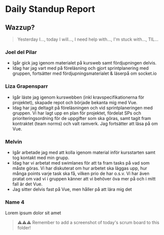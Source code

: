 # Daily Standup Report

## Wazzup?

> Yesterday I…, today I will…, I need help with…, I'm stuck with…, TIL…

### Joel del Pilar

- Igår gick jag igenom materialet på kursweb samt fördjupningen delvis.
- Idag har jag vart med på föreläsning och gjort sprintplanering med gruppen, fortsätter med fördjupningsmaterialet & läserpå om socket.io

### Liza Grapensparr

- Igår läste jag igenom kurswebben (inkl kravspecifikationerna för projektet), skapade repot och började bekanta mig med Vue.
- Idag har jag deltagit på föreläsningen och vid sprintplaneringen med gruppen. Vi har lagt upp en plan för projektet, fördelat SPs och prioriteringsordning för de uppgifter som ska göras, samt tagit fram kontraktet (team norms) och valt ramverk. Jag fortsätter att läsa på om Vue. 

### Melvin

- Igår arbetade jag med att kolla igenom material inför kursstarten samt tog kontakt med min grupp.
- Idag har vi arbetat med swimlanes för att ta fram tasks på vad som måste göras. Vi har diskuterat om hur arbetet ska läggas upp, hur många points varje task     ska få, vilken prio de har o.s.v. Vi har även pratat om vad vi i gruppen känner att vi behöver öva mer på och i mitt fall är det Vue.
- Jag sitter delvis fast på Vue, men håller på att lära mig det

### Name 4

Lorem ipsum dolor sit amet

> ⚠️⚠️⚠️ Remember to add a screenshot of today's scrum board to this folder!
